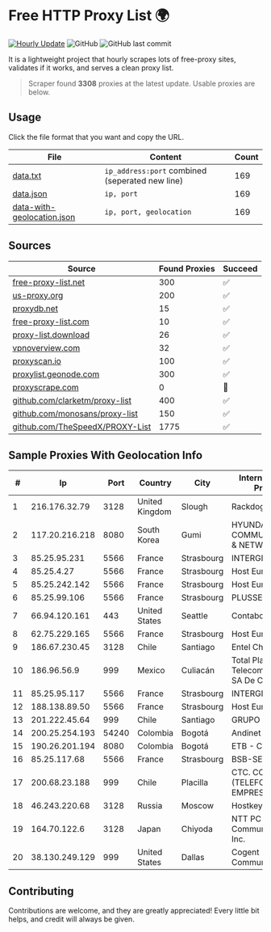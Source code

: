 
# Free HTTP Proxy List 🌍

[![Hourly Update](https://github.com/mertguvencli/http-proxy-list/actions/workflows/main.yml/badge.svg?branch=main)](https://github.com/mertguvencli/http-proxy-list/actions/workflows/main.yml)
![GitHub](https://img.shields.io/github/license/mertguvencli/http-proxy-list)
![GitHub last commit](https://img.shields.io/github/last-commit/mertguvencli/http-proxy-list)

It is a lightweight project that hourly scrapes lots of free-proxy sites, validates if it works, and serves a clean proxy list.


> Scraper found **3308** proxies at the latest update. Usable proxies are below.

## Usage

Click the file format that you want and copy the URL.


|File|Content|Count|
|----|-------|-----|
|[data.txt](https://raw.githubusercontent.com/mertguvencli/http-proxy-list/main/proxy-list/data.txt)|`ip_address:port` combined (seperated new line)|169|
|[data.json](https://raw.githubusercontent.com/mertguvencli/http-proxy-list/main/proxy-list/data.json)|`ip, port`|169|
|[data-with-geolocation.json](https://raw.githubusercontent.com/mertguvencli/http-proxy-list/main/proxy-list/data-with-geolocation.json)|`ip, port, geolocation`|169|

## Sources

|Source|Found Proxies|Succeed|
|------|-------------|-------|
|[free-proxy-list.net](https://free-proxy-list.net)|300|✅|
|[us-proxy.org](https://www.us-proxy.org)|200|✅|
|[proxydb.net](http://proxydb.net)|15|✅|
|[free-proxy-list.com](https://free-proxy-list.com/?page=&port=&type%5B%5D=http&type%5B%5D=https&up_time=0&search=Search)|10|✅|
|[proxy-list.download](https://www.proxy-list.download/HTTP)|26|✅|
|[vpnoverview.com](https://vpnoverview.com/privacy/anonymous-browsing/free-proxy-servers)|32|✅|
|[proxyscan.io](https://www.proxyscan.io)|100|✅|
|[proxylist.geonode.com](https://proxylist.geonode.com/api/proxy-list?limit=300&page=1&sort_by=lastChecked&sort_type=desc&protocols=http,https)|300|✅|
|[proxyscrape.com](https://api.proxyscrape.com/v2/?request=displayproxies&protocol=http&timeout=10000&country=all&ssl=all&anonymity=all)|0|🚫|
|[github.com/clarketm/proxy-list](https://raw.githubusercontent.com/clarketm/proxy-list/master/proxy-list-raw.txt)|400|✅|
|[github.com/monosans/proxy-list](https://raw.githubusercontent.com/monosans/proxy-list/main/proxies/http.txt)|150|✅|
|[github.com/TheSpeedX/PROXY-List](https://raw.githubusercontent.com/TheSpeedX/PROXY-List/master/http.txt)|1775|✅|


## Sample Proxies With Geolocation Info

|#|Ip|Port|Country|City|Internet Service Provider|
|-|--|----|-------|----|-------------------------|
|1|216.176.32.79|3128|United Kingdom|Slough|Rackdog, LLC|
|2|117.20.216.218|8080|South Korea|Gumi|HYUNDAI COMMUNICATIONS & NETWORK|
|3|85.25.95.231|5566|France|Strasbourg|INTERGENIA|
|4|85.25.4.27|5566|France|Strasbourg|Host Europe GmbH|
|5|85.25.242.142|5566|France|Strasbourg|Host Europe GmbH|
|6|85.25.99.106|5566|France|Strasbourg|PLUSSERVER|
|7|66.94.120.161|443|United States|Seattle|Contabo Inc.|
|8|62.75.229.165|5566|France|Strasbourg|Host Europe GmbH|
|9|186.67.230.45|3128|Chile|Santiago|Entel Chile S.A.|
|10|186.96.56.9|999|Mexico|Culiacán|Total Play Telecomunicaciones SA De CV|
|11|85.25.95.117|5566|France|Strasbourg|INTERGENIA|
|12|188.138.89.50|5566|France|Strasbourg|Host Europe GmbH|
|13|201.222.45.64|999|Chile|Santiago|GRUPO ULLOA SpA|
|14|200.25.254.193|54240|Colombia|Bogotá|Andinet ON Line|
|15|190.26.201.194|8080|Colombia|Bogotá|ETB - Colombia|
|16|85.25.117.68|5566|France|Strasbourg|BSB-SERVICE|
|17|200.68.23.188|999|Chile|Placilla|CTC. CORP S.A. (TELEFONICA EMPRESAS)|
|18|46.243.220.68|3128|Russia|Moscow|Hostkey B.V.|
|19|164.70.122.6|3128|Japan|Chiyoda|NTT PC Communications, Inc.|
|20|38.130.249.129|999|United States|Dallas|Cogent Communications|



## Contributing

Contributions are welcome, and they are greatly appreciated! Every
little bit helps, and credit will always be given.

